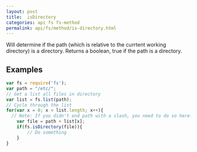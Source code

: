```yaml
---
layout: post
title:  isDirectory
categories: api fs fs-method
permalink: api/fs/method/is-directory.html
---
```

Will determine if the path (which is relative to the currtent working directory) is a directory.  Returns a boolean, true if the path is a directory.
## Examples

```javascript
var fs = require('fs');
var path = "/etc/";
// Get a list all files in directory
var list = fs.list(path);
// Cycle through the list
for(var x = 0; x < list.length; x++){
  // Note: If you didn't end path with a slash, you need to do so here.
	var file = path + list[x]; 
	if(fs.isDirectory(file)){
		// Do something
	}
}
```








